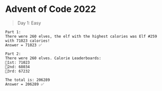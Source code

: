 # **Advent of Code 2022**

> Day 1: Easy

    Part 1:
    There were 260 elves, the elf with the highest calories was Elf #259 with 71023 calories!
    Answer = 71023 ✅
    
    Part 2:
    There were 260 elves. Calorie Leaderboards:
    🥇1st: 71023
    🥈2nd: 68034
    🥉3rd: 67232

    The total is: 206289
    Answer = 206289 ✅


    
    
